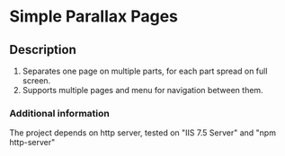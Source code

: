 # Simple Parallax Pages

## Description

1. Separates one page on multiple parts, for each part spread on full screen.
2. Supports multiple pages and menu for navigation between them.

### Additional information

The project depends on http server, tested on "IIS 7.5 Server" and "npm http-server"